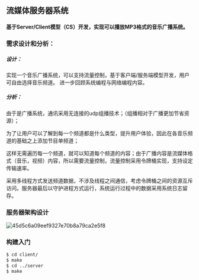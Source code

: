 ## 流媒体服务器系统
#### 基于Server/Client模型（CS）开发，实现可以播放MP3格式的音乐广播系统。

### 需求设计和分析：

##### 设计：
   实现一个音乐广播系统，可以支持流量控制，基于客户端/服务端模型开发，用户可自由选择音乐频道。
   进一步回顾系统编程与网络编程内容。
##### 分析：
  由于是广播系统，通讯采用无连接的udp组播技术；（组播相对于广播更加节省资源）；
  
  为了让用户可以了解到每一个频道都是什么类型，提升用户体验，因此在各音乐频道的基础之上添加节目单频道；
  
  这样无需遍历每一个频道，就可以知道每个频道的内容；由于广播内容是流媒体格式（音乐，视频）内容，所以需要流量控制，流量控制采用令牌桶实现，支持设定传输速率。
  
  采用多线程方式发送频道数据，不涉及线程之间通信，考虑令牌桶之间的资源互斥访问。服务器最后以守护进程方式运行，系统运行过程中的数据采用系统日志留存。

### 服务器架构设计

![45d5c6a09eef9327e70b8a79ca2e5f8](https://user-images.githubusercontent.com/50191422/138920509-804653a0-157e-4378-b4d2-b3b61c025bae.png)

### 构建入门

```bash
$ cd client/
$ make
$ cd ../server
$ make
```
